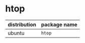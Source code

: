 # htop 

| distribution | package name    |
| ------------ | --------------- |
| ubuntu       | `htop`      |


